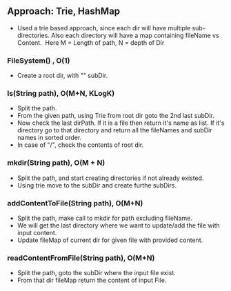 ## Approach: Trie, HashMap
* Used a trie based approach, since each dir will have multiple sub-directories. Also each directory will have a map containing fileName vs Content.
​
Here M = Length of path, N = depth of Dir
​
### FileSystem() , O(1)
* Create a root dir, with "" subDir.
​
### ls(String path), O(M+N, KLogK)
* Split the path.
* From the given path, using Trie from root dir goto the 2nd last subDir.
* Now check the last dirPath. If it is a file then return it's name as list. If it's directory go to that directory and return all the fileNames and subDir names in sorted order.
* In case of "/", check the contents of root dir.
​
### mkdir(String path), O(M + N)
* Split the path, and start creating directories if not already existed.
* Using trie move to the subDir and create furthe subDirs.
​
### addContentToFile(String path), O(M+N)
* Split the path, make call to mkdir for path excluding fileName.
* We will get the last directory where we want to update/add the file with input content.
* Update fileMap of current dir for given file with provided content.
​
### readContentFromFile(String path), O(M+N)
* Split the path, goto the subDir where the input file exist.
* From that dir fileMap return the content of input File.